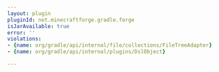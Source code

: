 ```yaml
---
layout: plugin
pluginId: net.minecraftforge.gradle.forge
isJarAvailable: true
error: ''
violations:
- {name: org/gradle/api/internal/file/collections/FileTreeAdapter}
- {name: org/gradle/api/internal/plugins/DslObject}

---
```

